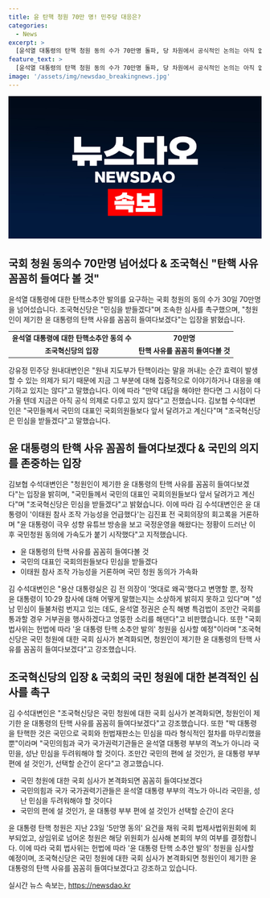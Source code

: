 ```yaml
---
title: 윤 탄핵 청원 70만 명! 민주당 대응은?
categories:
  - News
excerpt: >
  [윤석열 대통령의 탄핵 청원 동의 수가 70만명 돌파, 당 차원에서 공식적인 논의는 아직 없다. 조국혁신당은 탄핵 사유를 면밀히 살피겠다고 밝히며 윤 대통령의 관련 발언을 비판하고 국민의 뜻을 따를 것을 강조했다. 이태원 참사와 관련된 유튜브 방송으로 국민의 분노가 높아지고 있는 가운데, 국회 법사위는 청원을 심사하며, 윤 대통령 탄핵에 대한 논의가 본격화될 전망이다.]
feature_text: >
  [윤석열 대통령의 탄핵 청원 동의 수가 70만명 돌파, 당 차원에서 공식적인 논의는 아직 없다. 조국혁신당은 탄핵 사유를 면밀히 살피겠다고 밝히며 윤 대통령의 관련 발언을 비판하고 국민의 뜻을 따를 것을 강조했다. 이태원 참사와 관련된 유튜브 방송으로 국민의 분노가 높아지고 있는 가운데, 국회 법사위는 청원을 심사하며, 윤 대통령 탄핵에 대한 논의가 본격화될 전망이다.]
image: '/assets/img/newsdao_breakingnews.jpg'
---
```


<p><img src="/assets/img/newsdao_breakingnews.jpg" alt="pcversion 속보" /></p>

<h2 data-ke-size="size26">국회 청원 동의수 70만명 넘어섰다 & 조국혁신 "탄핵 사유 꼼꼼히 들여다 볼 것"</h2>

<p data-ke-size="size16">윤석열 대통령에 대한 탄핵소추안 발의를 요구하는 국회 청원의 동의 수가 30일 70만명을 넘어섰습니다. 조국혁신당은 "민심을 받들겠다"며 조속한 심사를 촉구했으며, "청원인이 제기한 윤 대통령의 탄핵 사유를 꼼꼼히 들여다보겠다"는 입장을 밝혔습니다.</p>

<table>
  <tr>
    <td style="text-align: center; height: 17px;"><b>윤석열 대통령에 대한 탄핵소추안 동의 수</b></td>
    <td style="text-align: center; height: 17px;"><b>70만명</b></td>
  </tr>
  <tr>
    <td style="text-align: center; height: 17px;"><b>조국혁신당의 입장</b></td>
    <td style="text-align: center; height: 17px;"><b>탄핵 사유를 꼼꼼히 들여다볼 것</b></td>
  </tr>
</table>

<p data-ke-size="size16">강유정 민주당 원내대변인은 "원내 지도부가 탄핵이라는 말을 꺼내는 순간 효력이 발생할 수 있는 의제가 되기 때문에 지금 그 부분에 대해 집중적으로 이야기하거나 대응을 얘기하고 있지는 않다"고 말했습니다. 이에 따라 "만약 대답을 해야만 한다면 그 시점이 다가올 텐데 지금은 아직 공식 의제로 다루고 있지 않다"고 전했습니다. 김보협 수석대변인은 "국민들께서 국민의 대표인 국회의원들보다 앞서 달려가고 계신다"며 "조국혁신당은 민심을 받들겠다"고 말했습니다.</p>

<h2 data-ke-size="size26">윤 대통령의 탄핵 사유 꼼꼼히 들여다보겠다 & 국민의 의지를 존중하는 입장</h2>

<p data-ke-size="size16">김보협 수석대변인은 "청원인이 제기한 윤 대통령의 탄핵 사유를 꼼꼼히 들여다보겠다"는 입장을 밝히며, "국민들께서 국민의 대표인 국회의원들보다 앞서 달려가고 계신다"며 "조국혁신당은 민심을 받들겠다"고 밝혔습니다. 이에 따라 김 수석대변인은 윤 대통령이 '이태원 참사 조작 가능성을 언급했다'는 김진표 전 국회의장의 회고록을 거론하며 "윤 대통령이 극우 성향 유튜브 방송을 보고 국정운영을 해왔다는 정황이 드러난 이후 국민청원 동의에 가속도가 붙기 시작했다"고 지적했습니다.</p>

<ul>
  <li>윤 대통령의 탄핵 사유를 꼼꼼히 들여다볼 것</li>
  <li>국민의 대표인 국회의원들보다 민심을 받들겠다</li>
  <li>이태원 참사 조작 가능성을 거론하며 국민 청원 동의가 가속화</li>
</ul>

<p data-ke-size="size16">김 수석대변인은 "용산 대통령실은 김 전 의장이 '멋대로 왜곡'했다고 변명할 뿐, 정작 윤 대통령이 10·29 참사에 대해 어떻게 말했는지는 소상하게 밝히지 못하고 있다"며 "성남 민심이 들불처럼 번지고 있는 데도, 윤석열 정권은 순직 해병 특검법이 조만간 국회를 통과할 경우 거부권을 행사하겠다고 엉뚱한 소리를 해댄다"고 비판했습니다. 또한 "국회 법사위는 헌법에 따라 '윤 대통령 탄핵 소추안 발의' 청원을 심사할 예정"이라며 "조국혁신당은 국민 청원에 대한 국회 심사가 본격화되면, 청원인이 제기한 윤 대통령의 탄핵 사유를 꼼꼼히 들여다보겠다"고 강조했습니다.</p>

<h2 data-ke-size="size26">조국혁신당의 입장 & 국회의 국민 청원에 대한 본격적인 심사를 촉구</h2> 

<p data-ke-size="size16">김 수석대변인은 "조국혁신당은 국민 청원에 대한 국회 심사가 본격화되면, 청원인이 제기한 윤 대통령의 탄핵 사유를 꼼꼼히 들여다보겠다"고 강조했습니다. 또한 "박 대통령을 탄핵한 것은 국민으로 국회와 헌법재판소는 민심을 따라 형식적인 절차를 마무리했을 뿐"이라며 "국민의힘과 국가 국가권력기관들은 윤석열 대통령 부부의 격노가 아니라 국민을, 성난 민심을 두려워해야 할 것이다. 조만간 국민의 편에 설 것인가, 윤 대통령 부부 편에 설 것인가, 선택할 순간이 온다"고 경고했습니다.</p>

<ul>
  <li>국민 청원에 대한 국회 심사가 본격화되면 꼼꼼히 들여다보겠다</li>
  <li>국민의힘과 국가 국가권력기관들은 윤석열 대통령 부부의 격노가 아니라 국민을, 성난 민심을 두려워해야 할 것이다</li>
  <li>국민의 편에 설 것인가, 윤 대통령 부부 편에 설 것인가 선택할 순간이 온다</li>
</ul>

<p data-ke-size="size16">윤 대통령 탄핵 청원은 지난 23일 '5만명 동의' 요건을 채워 국회 법제사법위원회에 회부되었고, 상임위로 넘어온 청원은 해당 위원회가 심사해 본회의 부의 여부를 결정합니다. 이에 따라 국회 법사위는 헌법에 따라 '윤 대통령 탄핵 소추안 발의' 청원을 심사할 예정이며, 조국혁신당은 국민 청원에 대한 국회 심사가 본격화되면 청원인이 제기한 윤 대통령의 탄핵 사유를 꼼꼼히 들여다보겠다고 강조하고 있습니다.</p>
실시간 뉴스 속보는, <a href="https://newsdao.kr" rel="dofollow">https://newsdao.kr</a>



